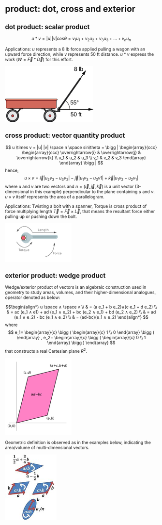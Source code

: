 # product: dot, cross and exterior

## dot product: scalar product
$$
u * v = |u| |v| cos\theta 
= v_1u_1 + v_2u_2 + v_3u_3 + ... + v_nu_n
$$

Applications: $u$ represents a 8 lb force applied pulling a wagon with an upward force direction, while $v$ represents 50 ft distance. $u * v$ express the *work* ($W = \overrightarrow{F} * \overrightarrow{D}$) for this effort.

![dot_prod_example_use_pull_wagon](imgs/dot_prod_example_use_pull_wagon.jfif "dot_prod_example_use_pull_wagon")

## cross product: vector quantity product
$$
u \times v = |u| |v| \space n \space sin\theta
= \bigg |
\begin{array}{ccc}
    \begin{array}{ccc}
      \overrightarrow{i} & \overrightarrow{j} & \overrightarrow{k} \\
      u_1 & u_2 & u_3 \\
      v_1 & v_2 & v_3
    \end{array}
\end{array}
\bigg |
$$
hence,
$$
u \times v =
\overrightarrow{i}|u_2v_3-u_3v_2| - \overrightarrow{j}|u_1v_3-u_3v1| + \overrightarrow{k}|u_1v_2-u_2v_1|
$$
where $u$ and $v$ are two vectors and $n=(\overrightarrow{i},\overrightarrow{j},\overrightarrow{k})$ is a unit vector (3-dimensional in this example) perpendicular to the plane containing $u$ and $v$. $u \times v$ itself represents the area of a parallelogram.

Applications: Twisting a bolt with a spanner, Torque is cross product of force multiplying length $\overrightarrow{T} = \overrightarrow{F} \times \overrightarrow{L}$, that means the resultant force either pulling up or pushing down the bolt.

![cross_product_example_twisting_spanner](imgs/cross_product_example_twisting_spanner.png "cross_product_example_twisting_spanner")

## exterior product: wedge product

Wedge/exterior product of vectors is an algebraic construction used in geometry to study areas, volumes, and their higher-dimensional analogues, operator denoted as below:

$$\begin{align*}
u \space ∧ \space v \\
& = (a e_1 + b e_2)∧(c e_1 + d e_2) \\
& = ac (e_1 ∧ e1) + ad (e_1 ∧ e_2) + bc (e_2 ∧ e_1) + bd (e_2 ∧ e_2) \\
& = ad (e_1 ∧ e_2) - bc (e_1 ∧ e_2) \\
& = (ad-bc)(e_1 ∧ e_2)
\end{align*}
$$
where 
$$
e_1=
\begin{array}{c}
    \bigg (
    \begin{array}{c}
      1 \\
      0
    \end{array}
    \bigg )
\end{array}
,
e_2=
\begin{array}{c}
    \bigg (
    \begin{array}{c}
      0 \\
      1
    \end{array}
    \bigg )
\end{array}
$$
that constructs a real Cartesian plane $R^2$.

![parallellogram_as_determinant](imgs/parallellogram_as_determinant.svg.png "parallellogram_as_determinant")

Geometric definition is observed as in the examples below, indicating the area/volume of multi-dimensional vectors.

![Wedge_product_examples](imgs/Wedge_product_examples.jpg "Wedge_product_examples")